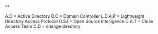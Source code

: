 **



A.D = Active Directory
D.C = Domain Controller
L.D.A.P = Lightweight Directory Access Protocol
O.S.I = Open Source Intelligence
C.A.T = Close Access Team
C.D = change directory

